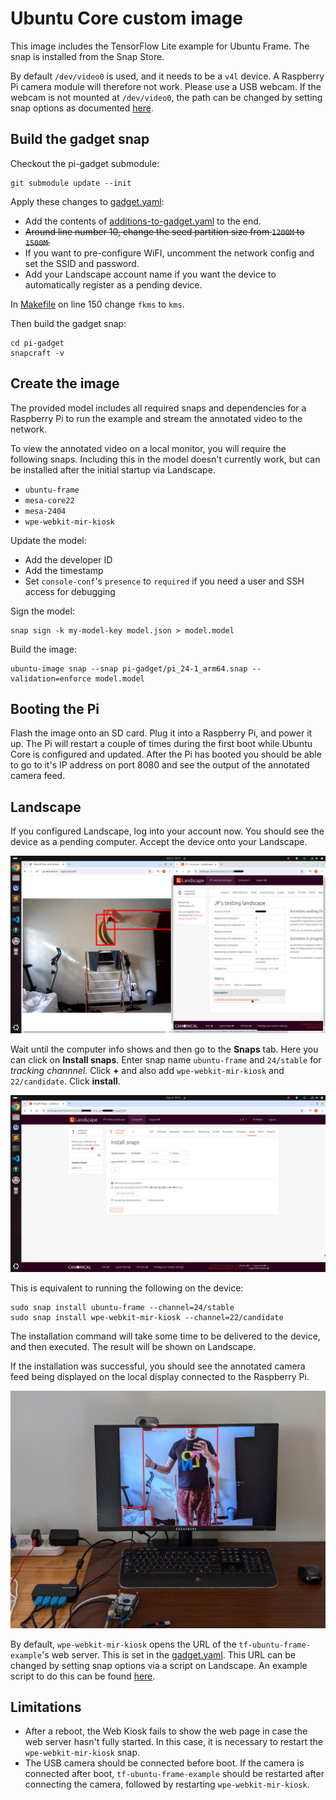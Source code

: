 # Ubuntu Core custom image

This image includes the TensorFlow Lite example for Ubuntu Frame.
The snap is installed from the Snap Store.

By default `/dev/video0` is used, and it needs to be a `v4l` device.
A Raspberry Pi camera module will therefore not work.
Please use a USB webcam.
If the webcam is not mounted at `/dev/video0`, the path can be changed by setting snap options as documented [here](../ubuntu-frame/README.md#advanced-usage).

## Build the gadget snap

Checkout the pi-gadget submodule:
```
git submodule update --init
```

Apply these changes to [gadget.yaml](pi-gadget/gadget.yaml):

- Add the contents of [additions-to-gadget.yaml](additions-to-gadget.yaml) to the end.
- ~~Around line number 10, change the seed partition size from `1200M` to `1500M`.~~
- If you want to pre-configure WiFI, uncomment the network config and set the SSID and password.
- Add your Landscape account name if you want the device to automatically register as a pending device.

In [Makefile](pi-gadget/Makefile) on line 150 change `fkms` to `kms`.

Then build the gadget snap:

```
cd pi-gadget
snapcraft -v
```

## Create the image

The provided model includes all required snaps and dependencies for a Raspberry Pi to run the example and stream the annotated video to the network.

To view the annotated video on a local monitor, you will require the following snaps.
Including this in the model doesn't currently work, but can be installed after the initial startup via Landscape.

- `ubuntu-frame`
- `mesa-core22`
- `mesa-2404`
- `wpe-webkit-mir-kiosk`

Update the model:
- Add the developer ID
- Add the timestamp
- Set `console-conf`'s `presence` to `required` if you need a user and SSH access for debugging

Sign the model:

```
snap sign -k my-model-key model.json > model.model
```

Build the image:

```
ubuntu-image snap --snap pi-gadget/pi_24-1_arm64.snap --validation=enforce model.model
```

## Booting the Pi

Flash the image onto an SD card.
Plug it into a Raspberry Pi, and power it up.
The Pi will restart a couple of times during the first boot while Ubuntu Core is configured and updated.
After the Pi has booted you should be able to go to it's IP address on port 8080 and see the output of the annotated camera feed.

## Landscape

If you configured Landscape, log into your account now.
You should see the device as a pending computer.
Accept the device onto your Landscape.

![pending device](../media/stream-landscape-pending.png)

Wait until the computer info shows and then go to the **Snaps** tab.
Here you can click on **Install snaps**.
Enter snap name `ubuntu-frame` and `24/stable` for _tracking channnel_.
Click **+** and also add `wpe-webkit-mir-kiosk` and `22/candidate`.
Click **install**.

![install snap](../media/landscape-install.png)

This is equivalent to running the following on the device:
```
sudo snap install ubuntu-frame --channel=24/stable
sudo snap install wpe-webkit-mir-kiosk --channel=22/candidate
```

The installation command will take some time to be delivered to the device, and then executed.
The result will be shown on Landscape.

If the installation was successful, you should see the annotated camera feed being displayed on the local display connected to the Raspberry Pi.

![local monitor](../media/loca-monitor-frame.jpg)

By default, `wpe-webkit-mir-kiosk` opens the URL of the `tf-ubuntu-frame-example`'s web server. This is set in the [gadget.yaml](additions-to-gadget.yaml).
This URL can be changed by setting snap options via a script on Landscape.
An example script to do this can be found [here](https://github.com/canonical/landscape-scripts/blob/main/core/snaps/update-snap-config.py).

## Limitations
- After a reboot, the Web Kiosk fails to show the web page in case the web server hasn't fully started. In this case, it is necessary to restart the `wpe-webkit-mir-kiosk` snap.
- The USB camera should be connected before boot. If the camera is connected after boot, `tf-ubuntu-frame-example` should be restarted after connecting the camera, followed by restarting `wpe-webkit-mir-kiosk`.